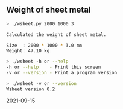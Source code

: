## Weight of sheet metal 

```sh
> ./wsheet.py 2000 1000 3

Calculated the weight of sheet metal.

Size  : 2000 * 1000 * 3.0 mm
Weight: 47.10 kg

> ./wsheet -h or --help
-h or --help    - Print this screen
-v or --version - Print a program version

> ./wsheet -v or --version
Wsheet version 0.2

```

2021-09-15
